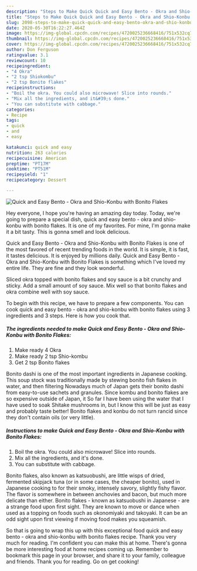 ```yaml
---
description: "Steps to Make Quick Quick and Easy Bento - Okra and Shio-Konbu with Bonito Flakes"
title: "Steps to Make Quick Quick and Easy Bento - Okra and Shio-Konbu with Bonito Flakes"
slug: 2098-steps-to-make-quick-quick-and-easy-bento-okra-and-shio-konbu-with-bonito-flakes
date: 2020-05-30T16:22:27.464Z
image: https://img-global.cpcdn.com/recipes/4720025236668416/751x532cq70/quick-and-easy-bento-okra-and-shio-konbu-with-bonito-flakes-recipe-main-photo.jpg
thumbnail: https://img-global.cpcdn.com/recipes/4720025236668416/751x532cq70/quick-and-easy-bento-okra-and-shio-konbu-with-bonito-flakes-recipe-main-photo.jpg
cover: https://img-global.cpcdn.com/recipes/4720025236668416/751x532cq70/quick-and-easy-bento-okra-and-shio-konbu-with-bonito-flakes-recipe-main-photo.jpg
author: Don Ferguson
ratingvalue: 3.1
reviewcount: 10
recipeingredient:
- "4 Okra"
- "2 tsp Shiokombu"
- "2 tsp Bonito flakes"
recipeinstructions:
- "Boil the okra. You could also microwave! Slice into rounds."
- "Mix all the ingredients, and it&#39;s done."
- "You can substitute with cabbage."
categories:
- Recipe
tags:
- quick
- and
- easy

katakunci: quick and easy 
nutrition: 263 calories
recipecuisine: American
preptime: "PT17M"
cooktime: "PT51M"
recipeyield: "1"
recipecategory: Dessert

---
```



![Quick and Easy Bento - Okra and Shio-Konbu with Bonito Flakes](https://img-global.cpcdn.com/recipes/4720025236668416/751x532cq70/quick-and-easy-bento-okra-and-shio-konbu-with-bonito-flakes-recipe-main-photo.jpg)

Hey everyone, I hope you're having an amazing day today. Today, we're going to prepare a special dish, quick and easy bento - okra and shio-konbu with bonito flakes. It is one of my favorites. For mine, I'm gonna make it a bit tasty. This is gonna smell and look delicious.

Quick and Easy Bento - Okra and Shio-Konbu with Bonito Flakes is one of the most favored of recent trending foods in the world. It is simple, it is fast, it tastes delicious. It is enjoyed by millions daily. Quick and Easy Bento - Okra and Shio-Konbu with Bonito Flakes is something which I've loved my entire life. They are fine and they look wonderful.

Sliced okra topped with bonito flakes and soy sauce is a bit crunchy and sticky. Add a small amount of soy sauce. Mix well so that bonito flakes and okra combine well with soy sauce.


To begin with this recipe, we have to prepare a few components. You can cook quick and easy bento - okra and shio-konbu with bonito flakes using 3 ingredients and 3 steps. Here is how you cook that.

<!--inarticleads1-->

##### The ingredients needed to make Quick and Easy Bento - Okra and Shio-Konbu with Bonito Flakes:

1. Make ready 4 Okra
1. Make ready 2 tsp Shio-kombu
1. Get 2 tsp Bonito flakes


Bonito dashi is one of the most important ingredients in Japanese cooking. This soup stock was traditionally made by stewing bonito fish flakes in water, and then filtering Nowadays much of Japan gets their bonito dashi from easy-to-use sachets and granules. Since kombu and bonito flakes are so expensive outside of Japan, it So far I have been using the water that I have used to soak Shitake mushrooms in, but I know this will be just as easy and probably taste better! Bonito flakes and konbu do not turn rancid since they don&#39;t contain oils (or very little). 

<!--inarticleads2-->

##### Instructions to make Quick and Easy Bento - Okra and Shio-Konbu with Bonito Flakes:

1. Boil the okra. You could also microwave! Slice into rounds.
1. Mix all the ingredients, and it&#39;s done.
1. You can substitute with cabbage.


Bonito flakes, also known as katsuobushi, are little wisps of dried, fermented skipjack tuna (or in some cases, the cheaper bonito), used in Japanese cooking to for their smoky, intensely savory, slightly fishy flavor. The flavor is somewhere in between anchovies and bacon, but much more delicate than either. Bonito flakes - known as katsuobushi in Japanese - are a strange food upon first sight. They are known to move or dance when used as a topping on foods such as okonomiyaki and takoyaki. It can be an odd sight upon first viewing if moving food makes you squeamish. 

So that is going to wrap this up with this exceptional food quick and easy bento - okra and shio-konbu with bonito flakes recipe. Thank you very much for reading. I'm confident you can make this at home. There's gonna be more interesting food at home recipes coming up. Remember to bookmark this page in your browser, and share it to your family, colleague and friends. Thank you for reading. Go on get cooking!
